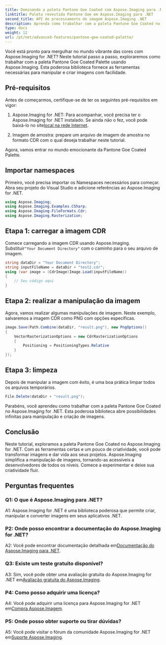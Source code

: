 ```yaml
---
title: Dominando a paleta Pantone Goe Coated com Aspose.Imaging para .NET
linktitle: Paleta revestida Pantone Goe em Aspose.Imaging para .NET
second_title: API de processamento de imagem Aspose.Imaging .NET
description: Aprenda como trabalhar com a paleta Pantone Goe Coated no Aspose.Imaging for .NET. Crie, manipule e converta imagens sem esforço.
type: docs
weight: 12
url: /pt/net/advanced-features/pantone-goe-coated-palette/
---
```

Você está pronto para mergulhar no mundo vibrante das cores com Aspose.Imaging for .NET? Neste tutorial passo a passo, exploraremos como trabalhar com a paleta Pantone Goe Coated Palette usando Aspose.Imaging. Esta poderosa biblioteca fornece as ferramentas necessárias para manipular e criar imagens com facilidade. 

## Pré-requisitos

Antes de começarmos, certifique-se de ter os seguintes pré-requisitos em vigor:

1. Aspose.Imaging for .NET: Para acompanhar, você precisa ter o Aspose.Imaging for .NET instalado. Se ainda não o fez, você pode baixá-lo no site[local na rede Internet](https://releases.aspose.com/imaging/net/).

2. Imagem de amostra: prepare um arquivo de imagem de amostra no formato CDR com o qual deseja trabalhar neste tutorial.

Agora, vamos entrar no mundo emocionante da Pantone Goe Coated Palette.

## Importar namespaces

Primeiro, você precisa importar os Namespaces necessários para começar. Abra seu projeto do Visual Studio e adicione referências ao Aspose.Imaging for .NET.

```csharp
using Aspose.Imaging;
using Aspose.Imaging.Examples.CSharp;
using Aspose.Imaging.FileFormats.Cdr;
using Aspose.Imaging.Rasterization;
```

## Etapa 1: carregar a imagem CDR

 Comece carregando a imagem CDR usando Aspose.Imaging. Substituir`"Your Document Directory"` com o caminho para o seu arquivo de imagem.

```csharp
string dataDir = "Your Document Directory";
string inputFileName = dataDir + "test2.cdr";
using (var image = (CdrImage)Image.Load(inputFileName))
{
    // Seu código aqui
}
```

## Etapa 2: realizar a manipulação da imagem

Agora, vamos realizar algumas manipulações de imagem. Neste exemplo, salvaremos a imagem CDR como PNG com opções específicas.

```csharp
image.Save(Path.Combine(dataDir, "result.png"), new PngOptions()
{
    VectorRasterizationOptions = new CdrRasterizationOptions
    {
        Positioning = PositioningTypes.Relative
    }
});
```

## Etapa 3: limpeza

Depois de manipular a imagem com êxito, é uma boa prática limpar todos os arquivos temporários.

```csharp
File.Delete(dataDir + "result.png");
```

Parabéns, você aprendeu como trabalhar com a paleta Pantone Goe Coated no Aspose.Imaging for .NET. Esta poderosa biblioteca abre possibilidades infinitas para manipulação e criação de imagens.

## Conclusão

Neste tutorial, exploramos a paleta Pantone Goe Coated no Aspose.Imaging for .NET. Com as ferramentas certas e um pouco de criatividade, você pode transformar imagens e dar vida aos seus projetos. Aspose.Imaging simplifica a manipulação de imagens, tornando-as acessíveis a desenvolvedores de todos os níveis. Comece a experimentar e deixe sua criatividade fluir.

## Perguntas frequentes

### Q1: O que é Aspose.Imaging para .NET?

A1: Aspose.Imaging for .NET é uma biblioteca poderosa que permite criar, manipular e converter imagens em seus aplicativos .NET.

### P2: Onde posso encontrar a documentação do Aspose.Imaging for .NET?

 A2: Você pode encontrar documentação detalhada em[Documentação do Aspose.Imaging para .NET](https://reference.aspose.com/imaging/net/).

### Q3: Existe um teste gratuito disponível?

 A3: Sim, você pode obter uma avaliação gratuita do Aspose.Imaging for .NET em[Avaliação gratuita do Aspose.Imaging](https://releases.aspose.com/).

### P4: Como posso adquirir uma licença?

 A4: Você pode adquirir uma licença para Aspose.Imaging for .NET em[Compra Aspose.Imagem](https://purchase.aspose.com/buy).

### P5: Onde posso obter suporte ou tirar dúvidas?

 A5: Você pode visitar o fórum da comunidade Aspose.Imaging for .NET em[Suporte Aspose.Imaging](https://forum.aspose.com/).